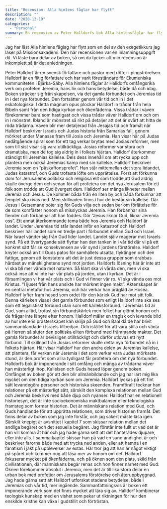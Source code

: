 ```yaml
---
title: "Recension: Alla himlens fåglar har flytt"
description: ""
date: "2020-12-19"
categories:
  - "Personal"
summary: En recension av Peter Halldorfs bok Alla himlensfåglar har flytt
---
```


Jag har läst Alla himlens fåglag har flytt som en del av den exegetikkurs jag läser på Missionsakademi. Den här recensionen var en inlämningsuppgift dit. Vi läste bara delar av boken, så om du tycker att min recension är inkomplett så är det anledningen.

Peter Halldorf är en svensk författare och pastor med rötter i pingströrelsen. Halldorf är en flitig författare och har varit föreståndare för Ekumeniska kommuniteten i Bjärka-Säby.
Alla himlens fåglar är Halldorfs omfångsrika verk om profeten Jeremia, hans liv och hans betydelse, både då och idag. Boken sträcker sig från skapelsen, via det gamla förbundet och Jeremias tid in i det nya förbundet. Den fortsätter genom vår tid och in i det eskatologiska. I detta magnum opus plockar Halldorf in trådar från hela Bibeln samt från den tidiga kyrkan och ökenfäderna. Vissa trådar i väven förekommer bara som hastigast och vissa trådar väver Halldorf om och om in i mönstret. Ibland är mönstret så rikt på detaljer att det är svårt att hitta de röda trådarna.
Väven blir mer detaljerad från Jesajas tid och framåt när Halldorf beskriver Israels och Judas historia från Samarias fall, genom mörkret under Manasse fram till Josia och Jeremia. Han visar här på Judas nedåtgående spiral som för ett tag verkar brytas med Josias reformer, men som till sist visar sig vara otillräckliga. Josias reformer var stora och dramatiska, men de tog sig aldrig in i folkets hjärtan.
Halldorf återkommer ständigt till Jeremias kallelse. Dels dess innehåll om att rycka upp och plantera men också Jeremias kamp med sin kallelse. Halldorf beskriver Jeremia som en “påskaftonsprofet”. Han står mittemellan det stora lidandet, Judas katastrof, och Guds trofasta löfte om upprättelse. Först att förkunna dom för Jerusalems politiska och religiösa elit som trodde att Gud aldrig skulle överge dem och sedan för att profetera om det nya Jerusalem för ett folk som trodde att Gud övergett dem.
Halldorf ser många likheter mellan Jeremia och Jesus. De kommer båda från en liten by och båda förkunnar att templet ska rivas ned. Men skillnaden finns i hur de består sin kallelse. Där Jesus i Getsemane böjer sig för Guds vilja och sedan ber om förlåtelse för de som korsfäster honom så misslyckas Jeremia. Han förbannar sina fiender och förbannar att han föddes. Där “Jesus liknar Gud, liknar Jeremia oss”.
Ett annat återkommande tema både hos Jeremia och Halldorf är landet. Under Jeremias tid står landet inför en katastrof och Halldorf beskriver här landet som en tredje part i förbundet mellan Gud och Israel. När Israel vänder sig från Gud lider landet. Landet själv reagerar mot Israels synd. På ett övertygande sätt flyttar han den tanken in i vår tid där vi på ett konkret sätt får se konsekvensen av vår synd i jordens förstörelse. Halldorf knyter också an till Guds patos för samhällets utsatta, flyktingen och den fattige, genom att konstatera att det är just dessa grupper som drabbas hårdast av mänsklighetens synd mot jorden.
Halldorfs lösning här är inte att vi ska bli mer vända mot naturen. Så klart ska vi vårda den, men vi ska också inse att vi inte har vår plats på jorden, utan i kyrkan. Det är i församlingen vi har vår plats och i Gud vi finner vår ro. Vi ska vända oss mot Kristus. “I ljuset från hans ansikte har mörkret ingen makt”.
Äktenskapet är en central metafor hos Jeremia, och här verkar han präglad av Hosea. Halldorf lyfter fram hesed som ordet för den kärlek Gud har mot sitt folk. Denna kärleken visas i det gamla förbundet som enligt Halldorf inte ska ses som ett legalistiskt förbund utan som ett kärleksförbund. I Jeremias tid är Gud, som alltid, trofast sin förbundskärlek men folket har glömt honom och de frågar inte längre efter honom. Halldorf målar en tragisk och levande bild av hur inte ens prästerskapet kan skilja på Gud och Baal då de har blivit sammanblandade i Israels tillbedjan. Och istället för att vara stilla och vänta på Herren så sluter den politiska eliten förbund med främmande makter.
Det gamla förbundet är bevisligen otillräckligt och därför utlovas ett nytt förbund. Till skillnad från Josias reformer skulle detta nya förbundet nå in i folkets hjärtan. Här visar Halldorf hur den andra delen av Jeremias kallelse, att plantera, får verkan när Jeremia i det som verkar vara Judas mörkaste stund, är den profet som allra tydligast får profetera om det nya förbundet.
Halldorfs bok är imponerande i sitt omfång och många av trådarna väver han mästerligt ihop. Kallelsen och Guds hesed löper genom boken. Omfånget av boken gör att den blir allmänbildande och jag har lärt mig lika mycket om den tidiga kyrkan som om Jeremia. Halldorf lyckas på ett fint sätt levandegöra personer och historiska skeenden. Framförallt tecknar han relationer på ett mästerligt sätt, särskilt den komplexa relationen mellan Gud och Jeremia beskrivs med både djup och nyanser.
Halldorf har en relationell historiesyn, det är inte socioekonomiska maktbalanser eller teknologiska framsteg som formar historien. Det är människans relation med Gud, och Guds handlande för att upprätta relationen, som driver historien framåt.
Det finns delar av boken som jag inte förstår, och jag säkert måste läsa igen. Särskilt knepigt är avsnittet i kapitel 7 som skissar relation mellan det andliga begäret och det sexuella begäret. Jag förstår inte fullt ut vad det är han vill komma åt här och jag hade gärna sett att det hanterades djupare, eller inte alls.
I samma kapitel skissar han på vad en sund andlighet är och beskriver farorna både med att trycka ned anden, eller att hamna i en fanatism i jakt på upplevelser av extas. Här tror jag att han är något viktigt på spåret och kommer nog att läsa mer av honom om det.
Halldorf fokuserar mycket på ökenfäderna, och på öknen som den plats, skild från civilisationen, där människans begär renas och hon finner närhet med Gud. Öknen förekommer absolut i Jeremia, men det är till lika stora delar en urban bok med profetior om Jerusalems förstörelse och återuppbyggnad. Jag hade gärna sett att Halldorf utforskat stadens betydelse, både i Jeremias och vår tid, mer ingående.
Sammanfattningsvis är boken ett imponerande verk som det finns mycket att lära sig av. Halldorf kombinerar teologisk kunskap med en vishet som pekar ut riktningen för hur den enskilde kristne kan växa i gudstillit och förtröstan.
